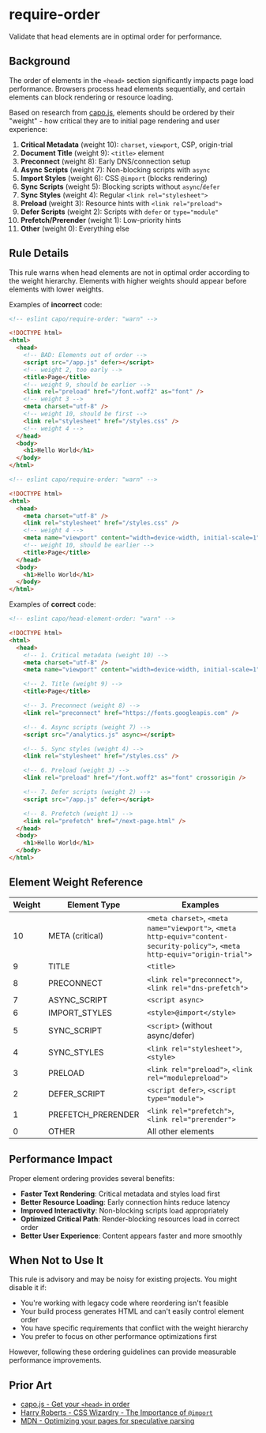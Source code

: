 # require-order

Validate that head elements are in optimal order for performance.

## Background

The order of elements in the `<head>` section significantly impacts page load performance. Browsers process head elements sequentially, and certain elements can block rendering or resource loading.

Based on research from [capo.js](https://github.com/rviscomi/capo.js), elements should be ordered by their "weight" - how critical they are to initial page rendering and user experience:

1. **Critical Metadata** (weight 10): `charset`, `viewport`, CSP, origin-trial
2. **Document Title** (weight 9): `<title>` element
3. **Preconnect** (weight 8): Early DNS/connection setup
4. **Async Scripts** (weight 7): Non-blocking scripts with `async`
5. **Import Styles** (weight 6): CSS `@import` (blocks rendering)
6. **Sync Scripts** (weight 5): Blocking scripts without `async`/`defer`
7. **Sync Styles** (weight 4): Regular `<link rel="stylesheet">`
8. **Preload** (weight 3): Resource hints with `<link rel="preload">`
9. **Defer Scripts** (weight 2): Scripts with `defer` or `type="module"`
10. **Prefetch/Prerender** (weight 1): Low-priority hints
11. **Other** (weight 0): Everything else

## Rule Details

This rule warns when head elements are not in optimal order according to the weight hierarchy. Elements with higher weights should appear before elements with lower weights.

Examples of **incorrect** code:

```html
<!-- eslint capo/require-order: "warn" -->

<!DOCTYPE html>
<html>
  <head>
    <!-- BAD: Elements out of order -->
    <script src="/app.js" defer></script>
    <!-- weight 2, too early -->
    <title>Page</title>
    <!-- weight 9, should be earlier -->
    <link rel="preload" href="/font.woff2" as="font" />
    <!-- weight 3 -->
    <meta charset="utf-8" />
    <!-- weight 10, should be first -->
    <link rel="stylesheet" href="/styles.css" />
    <!-- weight 4 -->
  </head>
  <body>
    <h1>Hello World</h1>
  </body>
</html>
```

```html
<!-- eslint capo/require-order: "warn" -->

<!DOCTYPE html>
<html>
  <head>
    <meta charset="utf-8" />
    <link rel="stylesheet" href="/styles.css" />
    <!-- weight 4 -->
    <meta name="viewport" content="width=device-width, initial-scale=1" />
    <!-- weight 10, should be earlier -->
    <title>Page</title>
  </head>
  <body>
    <h1>Hello World</h1>
  </body>
</html>
```

Examples of **correct** code:

```html
<!-- eslint capo/head-element-order: "warn" -->

<!DOCTYPE html>
<html>
  <head>
    <!-- 1. Critical metadata (weight 10) -->
    <meta charset="utf-8" />
    <meta name="viewport" content="width=device-width, initial-scale=1" />

    <!-- 2. Title (weight 9) -->
    <title>Page</title>

    <!-- 3. Preconnect (weight 8) -->
    <link rel="preconnect" href="https://fonts.googleapis.com" />

    <!-- 4. Async scripts (weight 7) -->
    <script src="/analytics.js" async></script>

    <!-- 5. Sync styles (weight 4) -->
    <link rel="stylesheet" href="/styles.css" />

    <!-- 6. Preload (weight 3) -->
    <link rel="preload" href="/font.woff2" as="font" crossorigin />

    <!-- 7. Defer scripts (weight 2) -->
    <script src="/app.js" defer></script>

    <!-- 8. Prefetch (weight 1) -->
    <link rel="prefetch" href="/next-page.html" />
  </head>
  <body>
    <h1>Hello World</h1>
  </body>
</html>
```

## Element Weight Reference

| Weight | Element Type       | Examples                                                                                                                      |
| ------ | ------------------ | ----------------------------------------------------------------------------------------------------------------------------- |
| 10     | META (critical)    | `<meta charset>`, `<meta name="viewport">`, `<meta http-equiv="content-security-policy">`, `<meta http-equiv="origin-trial">` |
| 9      | TITLE              | `<title>`                                                                                                                     |
| 8      | PRECONNECT         | `<link rel="preconnect">`, `<link rel="dns-prefetch">`                                                                        |
| 7      | ASYNC_SCRIPT       | `<script async>`                                                                                                              |
| 6      | IMPORT_STYLES      | `<style>@import</style>`                                                                                                      |
| 5      | SYNC_SCRIPT        | `<script>` (without async/defer)                                                                                              |
| 4      | SYNC_STYLES        | `<link rel="stylesheet">`, `<style>`                                                                                          |
| 3      | PRELOAD            | `<link rel="preload">`, `<link rel="modulepreload">`                                                                          |
| 2      | DEFER_SCRIPT       | `<script defer>`, `<script type="module">`                                                                                    |
| 1      | PREFETCH_PRERENDER | `<link rel="prefetch">`, `<link rel="prerender">`                                                                             |
| 0      | OTHER              | All other elements                                                                                                            |

## Performance Impact

Proper element ordering provides several benefits:

- **Faster Text Rendering**: Critical metadata and styles load first
- **Better Resource Loading**: Early connection hints reduce latency
- **Improved Interactivity**: Non-blocking scripts load appropriately
- **Optimized Critical Path**: Render-blocking resources load in correct order
- **Better User Experience**: Content appears faster and more smoothly

## When Not to Use It

This rule is advisory and may be noisy for existing projects. You might disable it if:

- You're working with legacy code where reordering isn't feasible
- Your build process generates HTML and can't easily control element order
- You have specific requirements that conflict with the weight hierarchy
- You prefer to focus on other performance optimizations first

However, following these ordering guidelines can provide measurable performance improvements.

## Prior Art

- [capo.js - Get your `<head>` in order](https://github.com/rviscomi/capo.js)
- [Harry Roberts - CSS Wizardry - The Importance of `@import`](https://csswizardry.com/2018/11/css-and-network-performance/)
- [MDN - Optimizing your pages for speculative parsing](https://developer.mozilla.org/en-US/docs/Web/HTML/Optimizing_your_pages_for_speculative_parsing)
